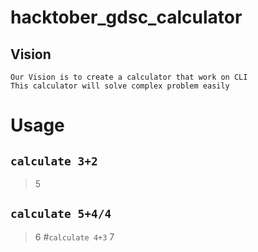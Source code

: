 # hacktober_gdsc_calculator

## Vision

```
Our Vision is to create a calculator that work on CLI
This calculator will solve complex problem easily
```

# Usage
## ```calculate 3+2```
>  5 
## ```calculate 5+4/4```  
> 6
#```calculate 4+3```
>7
